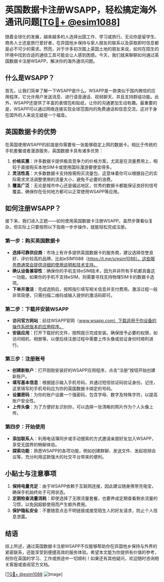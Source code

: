 # 英国数据卡注册WSAPP，轻松搞定海外通讯问题[[TG💪+ @esim1088](https://t.me/s/esim1088)]

随着全球化的发展，越来越多的人选择出国工作、学习或旅行。无论你是留学生、商务人士还是旅行爱好者，在异国他乡保持与家人朋友的联系以及获取即时信息都是必不可少的需求。然而，对于许多初次踏上英国土地的朋友来说，如何在陌生的环境中找到合适的通信工具可能会让人感到困惑。今天，我们就来聊聊如何通过英国数据卡注册WSAPP，解决你的海外通讯问题。

## 什么是WSAPP？

首先，让我们简单了解一下WSAPP是什么。WSAPP是一款类似于国内微信的应用程序，它允许用户发送消息、进行语音通话、视频聊天，并且支持群组功能。此外，WSAPP还提供了丰富的表情包和贴纸，让你的沟通更加生动有趣。最重要的是，WSAPP可以通过网络连接实现全球范围内的免费通话和信息交流，这对于身在国外的人来说无疑是一个福音。

## 英国数据卡的优势

在英国使用WSAPP的前提是你需要有一张能够稳定上网的数据卡。相比于传统的手机套餐或者漫游服务，英国数据卡具有诸多优势：

1. **价格实惠**：许多数据卡提供极具竞争力的价格方案，尤其是在流量费用上，相较于直接购买本地SIM卡或使用国际漫游要便宜得多。
2. **灵活性高**：大多数数据卡支持按需购买流量包，这意味着你可以根据自己的实际需求灵活调整使用的流量大小，避免不必要的浪费。
3. **覆盖广泛**：无论是城市中心还是偏远地区，优秀的数据卡都能保证良好的信号覆盖，确保你在任何地方都可以正常使用WSAPP等应用。

## 如何注册WSAPP？

接下来，我们进入正题——如何使用英国数据卡注册WSAPP。虽然步骤看似复杂，但实际上只要按照以下指南一步步操作，就能轻松完成注册。

### 第一步：购买英国数据卡

- **选择可靠供应商**：市场上有许多提供英国数据卡的服务商，建议选择信誉良好、评价较高的品牌，比如eSIM1088（https://t.me/s/esim1088）。这些服务商通常会提供详细的使用说明和技术支持。
- **确认设备兼容性**：确保你的手机支持eSIM技术，因为并非所有手机都具备这一功能。如果你的手机不支持eSIM，则需要寻找支持物理SIM卡的数据卡选项。
- **下单并激活**：完成选购后，按照指引填写相关信息并支付费用。激活过程一般非常简便，只需扫描二维码或输入提供的激活码即可。

### 第二步：下载并安装WSAPP

- **访问官方网站**：前往WSAPP官网（www.wsapp.com）下载适用于你设备的操作系统版本的应用程序。
- **安装应用**：打开下载好的文件，按照提示完成安装。确保授予必要的权限，如访问相机、相册等，以便后续注册过程中需要上传头像或验证身份时顺利进行。

### 第三步：注册账号

- **创建新账户**：打开刚刚安装好的WSAPP应用程序，点击“注册”按钮开始创建新账户。
- **填写基本信息**：根据提示输入手机号码，并通过短信验证码验证身份。记住，这里填写的手机号码应为你的英国数据卡绑定的号码。
- **设置密码**：为你的账户设置一个强密码，包含字母、数字及特殊字符，以提高账户安全性。
- **上传头像**：为了方便好友识别你，可以选择一张清晰的照片作为个人头像上传。

### 第四步：开始使用

- **添加联系人**：利用电话簿同步或手动搜索的方式邀请亲朋好友加入WSAPP，享受无国界的畅聊体验。
- **探索功能**：熟悉WSAPP的各项功能，例如创建群聊、发送文件、发起视频会议等，充分利用这款强大的社交平台带来的便利。

## 小贴士与注意事项

1. **保持电量充足**：由于WSAPP依赖于互联网连接，因此建议随身携带充电宝，确保手机始终处于可用状态。
2. **定期检查流量消耗**：即使选择了无限流量套餐，也要养成定期查看剩余流量的习惯，以免因超额使用而产生额外费用。
3. **保护隐私安全**：不要随意点击不明链接或接受陌生人的好友请求，防止个人信息泄露。

## 结语

综上所述，通过英国数据卡注册WSAPP不仅能够帮助你在异国他乡保持与外界的紧密联系，还能享受到便捷高效的服务体验。希望本文能为你提供有价值的参考，祝你在英国的学习、工作或旅途中一切顺利！如果还有其他疑问，欢迎随时咨询相关客服或查阅官方文档。

[[TG💪+ @esim1088](https://t.me/s/esim1088) ![Image](https://i.postimg.cc/4NQfJmqS/Snipaste-2025-05-13-00-14-12.png)]